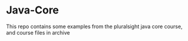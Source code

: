 # Java-Core
This repo contains some examples from the pluralsight java core course, and course files in archive

